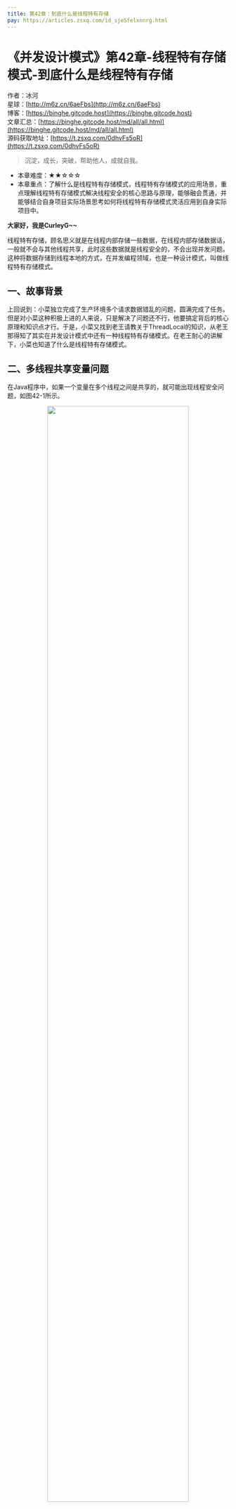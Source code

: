 ```yaml
---
title: 第42章：到底什么是线程特有存储
pay: https://articles.zsxq.com/id_sje5felxnnrg.html
---
```


# 《并发设计模式》第42章-线程特有存储模式-到底什么是线程特有存储

作者：冰河
<br/>星球：[http://m6z.cn/6aeFbs](http://m6z.cn/6aeFbs)
<br/>博客：[https://binghe.gitcode.host](https://binghe.gitcode.host)
<br/>文章汇总：[https://binghe.gitcode.host/md/all/all.html](https://binghe.gitcode.host/md/all/all.html)
<br/>源码获取地址：[https://t.zsxq.com/0dhvFs5oR](https://t.zsxq.com/0dhvFs5oR)

> 沉淀，成长，突破，帮助他人，成就自我。

* 本章难度：★★☆☆☆
* 本章重点：了解什么是线程特有存储模式，线程特有存储模式的应用场景，重点理解线程特有存储模式解决线程安全的核心思路与原理，能够融会贯通，并能够结合自身项目实际场景思考如何将线程特有存储模式灵活应用到自身实际项目中。

**大家好，我是CurleyG~~**

线程特有存储，顾名思义就是在线程内部存储一些数据，在线程内部存储数据话，一般就不会与其他线程共享，此时这些数据就是线程安全的，不会出现并发问题。这种将数据存储到线程本地的方式，在并发编程领域，也是一种设计模式，叫做线程特有存储模式。

## 一、故事背景

上回说到：小菜独立完成了生产环境多个请求数据错乱的问题，圆满完成了任务。但是对小菜这种积极上进的人来说，只是解决了问题还不行，他要搞定背后的核心原理和知识点才行。于是，小菜又找到老王请教关于ThreadLocal的知识，从老王那得知了其实在并发设计模式中还有一种线程特有存储模式。在老王耐心的讲解下，小菜也知道了什么是线程特有存储模式。

## 二、多线程共享变量问题

在Java程序中，如果一个变量在多个线程之间是共享的，就可能出现线程安全问题，如图42-1所示。

<div align="center">
    <img src="https://binghe.gitcode.host/assets/images/core/concurrent/2023-10-29-001.png?raw=true" width="80%">
    <br/>
</div>

可以看到，当多个线程对内存中的同一个数据进行读取和修改操作时，每个线程都会在自己本地存储一份这个数据的副本，假设此时内存中的数据为0，线程A、线程B和线程C同时读取到了内存中的数据，都对数据进行加1操作。三个线程执行完的期望结果是3，但实际结果却是小于3。

主要的原因是线程A修改了内存中的数据，线程B和线程C是感知不到的。后续线程B和C向内存中写数据时，就会覆盖掉线程A的结果值。这就是共享变量所带来的线程安全问题。如果变量不在多个线程间共享，是不是就能避免线程安全问题呢？

## 三、局部变量线程安全

多个线程同时访问共享变量时，会导致并发问题。那么，如果将变量放在方法内部，是不是还会存在并发问题呢？如果不存在并发问题，那么为什么不会存在并发问题呢？

### 3.1 著名的斐波那契数列

记得上学的时候，我们都会遇到这样一种题目，打印斐波那契数列。斐波那契数列是这样的一个数列：1、1、2、3、5、8、13、21、34...，也就是说第1项和第2项是1，从第3项开始，每一项都等于前2项之和。我们可以使用下面的代码来生成斐波那契数列。

```java
//生成斐波那契数列
public int[] fibonacci(int n){
    //存放结果的数组
    int[] result = new int[n];
    //数组的第1项和第2项为1
    result[0] = result[1] = 1;
    //计算第3项到第n项
    for(int i = 2; i < n; i++){
        result[i] = result[i-2] + result[i-1];
    }
    return result;
}
```

假设此时有很多个线程同时调用fibonacci()方法来生成斐波那契数列，<font color="#FF0000">**对于方法中的局部变量result，会不会存在线程安全的问题呢？答案是：不会！！**</font>

接下来，我们就深入分析下为什么局部变量不会存在线程安全的问题！

## 查看全文

加入[冰河技术](http://m6z.cn/6aeFbs)知识星球，解锁完整技术文章与完整代码
